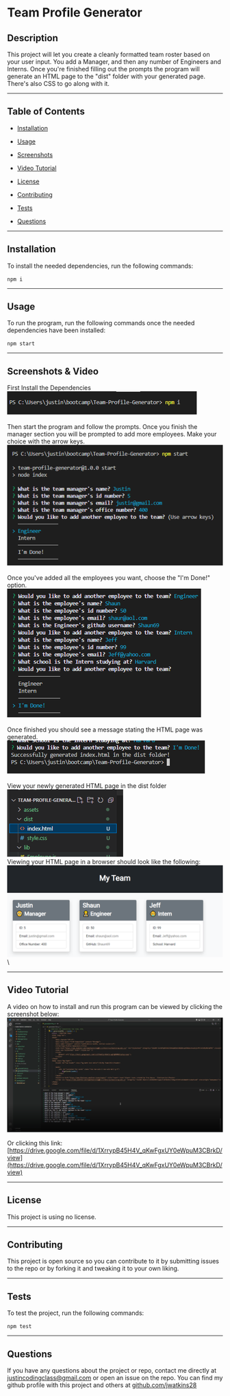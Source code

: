 # **Team Profile Generator**

## **Description**

This project will let you create a cleanly formatted team roster based on your user input. You add a Manager, and then any number of Engineers and Interns. Once you're finished filling out the prompts the program will generate an HTML page to the "dist" folder with your generated page. There's also CSS to go along with it.

---

## **Table of Contents**

* [Installation](#installation)

* [Usage](#usage)

* [Screenshots](#screenshots)

* [Video Tutorial](#video)

* [License](#license)

* [Contributing](#contributing)

* [Tests](#tests)

* [Questions](#questions)

---

## **Installation**

To install the needed dependencies, run the following commands:

```
npm i 
```

---

## **Usage**

To run the program, run the following commands once the needed dependencies have been installed:

```
npm start
```

---

## **Screenshots & Video**

First Install the Dependencies
\
![Install the Dependencies](./assets/Initialize.PNG)
\
\
Then start the program and follow the prompts. Once you finish the manager section you will be prompted to add more employees. Make your choice with the arrow keys.
\
![Starting The Program](./assets/Step1.PNG)
\
\
Once you've added all the employees you want, choose the "I'm Done!" option.
\
![Finish Adding Employees](./assets/Step2.PNG)
\
\
Once finished you should see a message stating the HTML page was generated.
\
![Succesfully Created HTML](./assets/Step3.PNG)
\
\
View your newly generated HTML page in the dist folder
\
![index.html in the dist folder](./assets/Step4.PNG)
\
Viewing your HTML page in a browser should look like the following: 
\
![index.html in a browser](./assets/Final.PNG)
\

---

## **Video Tutorial**
A video on how to install and run this program can be viewed by clicking the screenshot below: 
[![](./assets/Video.PNG)](https://drive.google.com/file/d/1cpYWgFdUt3BhgN_8-TayVFXD8VZmGch7/view)

Or clicking this link: [https://drive.google.com/file/d/1XrrypB45H4V_qKwFgxUY0eWpuM3CBrkD/view](https://drive.google.com/file/d/1XrrypB45H4V_qKwFgxUY0eWpuM3CBrkD/view)

---

## **License**

This project is using no license.

---

## **Contributing**

This project is open source so you can contribute to it by submitting issues to the repo or by forking it and tweaking it to your own liking. 

---

## **Tests**

To test the project, run the following commands:

```
npm test
```

---

## **Questions**

If you have any questions about the project or repo, contact me directly at justincodingclass@gmail.com or open an issue on the repo. You can find my github profile with this project and others at [github.com/jwatkins28](https://github.com/jwatkins28/)
